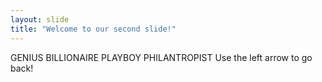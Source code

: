 ```yaml
---
layout: slide
title: "Welcome to our second slide!"
---
```

GENIUS BILLIONAIRE PLAYBOY PHILANTROPIST
Use the left arrow to go back!
